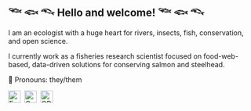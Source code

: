 ## 𓆝 𓆟 𓆞 Hello and welcome! 𓆝 𓆟 𓆞

I am an ecologist with a huge heart for rivers, insects, fish, conservation, and open science.

I currently work as a fisheries research scientist focused on food-web-based, data-driven solutions for conserving salmon and steelhead. 

🌱 Pronouns: they/them


<a href="mailto:elsa.toskey@noaa.gov"><img src="https://img.shields.io/badge/Gmail-D14836?style=for-the-badge&logo=gmail&logoColor=white" height="25" alt="Email" /></a>&nbsp;
<a href="https://scholar.google.com/citations?user=GcaX4lgAAAAJ](https://scholar.google.com/citations?user=W-rGuGUAAAAJ&hl=en"><img src="https://img.shields.io/badge/-Google%20Scholar-4285F4?logo=google-scholar&logoColor=white&style=for-the-badge&logoWidth=20" height="25" alt="Google Scholar" /></a>&nbsp;
<a href="https://orcid.org/my-orcid?orcid=0009-0004-3865-4365"><img src="https://img.shields.io/badge/-ORCID-A6CE39?style=for-the-badge&logo=ORCID&logoColor=white" height="25" alt="ORCID" /></a>&nbsp;

<!--

-->

